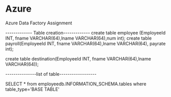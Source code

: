 # Azure
Azure Data Factory Assignment

------------- Table creation-------------
create table employee (EmployeeId INT,  fname VARCHAR(64),lname VARCHAR(64),num int);
create table payroll(EmployeeId INT,  fname VARCHAR(64),lname VARCHAR(64), payrate int);

create table destination(EmployeeId INT,  fname VARCHAR(64),lname VARCHAR(64));

---------------list of table------------------

SELECT * from employeedb.INFORMATION_SCHEMA.tables where table_type='BASE TABLE'
